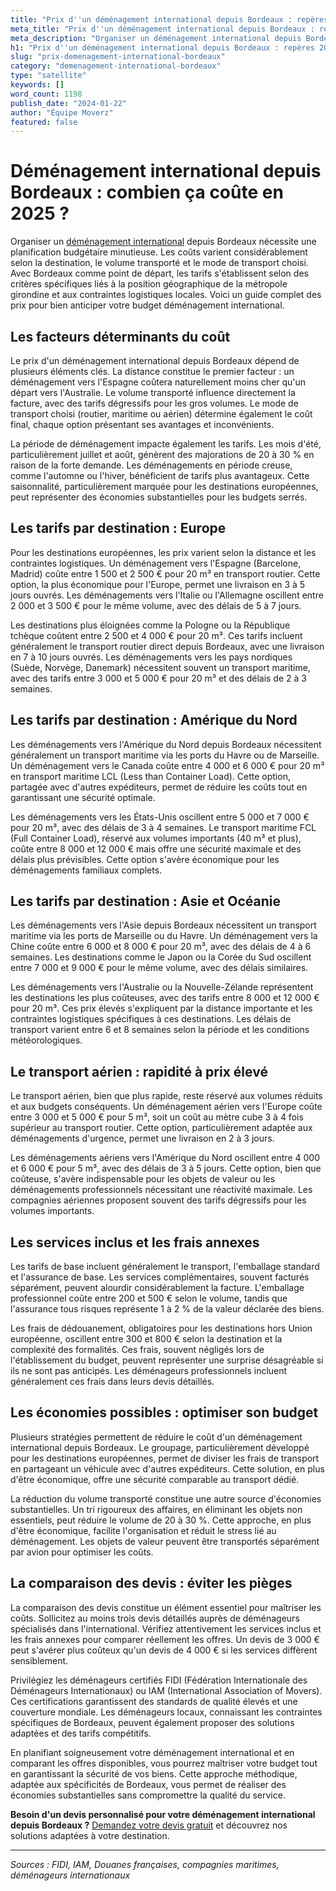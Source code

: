 ```yaml
---
title: "Prix d''un déménagement international depuis Bordeaux : repères 2025"
meta_title: "Prix d''un déménagement international depuis Bordeaux : repères 2025"
meta_description: "Organiser un déménagement international depuis Bordeaux nécessite une planification budgétaire minutieuse. Les coûts varient considérablement selon la."
h1: "Prix d''un déménagement international depuis Bordeaux : repères 2025"
slug: "prix-demenagement-international-bordeaux"
category: "demenagement-international-bordeaux"
type: "satellite"
keywords: []
word_count: 1198
publish_date: "2024-01-22"
author: "Équipe Moverz"
featured: false
---
```



# Déménagement international depuis Bordeaux : combien ça coûte en 2025 ?

Organiser un [déménagement international](/blog/demenagement-entreprise-bordeaux/demenagement-entreprise-bordeaux-guide) depuis Bordeaux nécessite une planification budgétaire minutieuse. Les coûts varient considérablement selon la destination, le volume transporté et le mode de transport choisi. Avec Bordeaux comme point de départ, les tarifs s'établissent selon des critères spécifiques liés à la position géographique de la métropole girondine et aux contraintes logistiques locales. Voici un guide complet des prix pour bien anticiper votre budget déménagement international.

## Les facteurs déterminants du coût

Le prix d'un déménagement international depuis Bordeaux dépend de plusieurs éléments clés. La distance constitue le premier facteur : un déménagement vers l'Espagne coûtera naturellement moins cher qu'un départ vers l'Australie. Le volume transporté influence directement la facture, avec des tarifs dégressifs pour les gros volumes. Le mode de transport choisi (routier, maritime ou aérien) détermine également le coût final, chaque option présentant ses avantages et inconvénients.

La période de déménagement impacte également les tarifs. Les mois d'été, particulièrement juillet et août, génèrent des majorations de 20 à 30 % en raison de la forte demande. Les déménagements en période creuse, comme l'automne ou l'hiver, bénéficient de tarifs plus avantageux. Cette saisonnalité, particulièrement marquée pour les destinations européennes, peut représenter des économies substantielles pour les budgets serrés.

## Les tarifs par destination : Europe

Pour les destinations européennes, les prix varient selon la distance et les contraintes logistiques. Un déménagement vers l'Espagne (Barcelone, Madrid) coûte entre 1 500 et 2 500 € pour 20 m³ en transport routier. Cette option, la plus économique pour l'Europe, permet une livraison en 3 à 5 jours ouvrés. Les déménagements vers l'Italie ou l'Allemagne oscillent entre 2 000 et 3 500 € pour le même volume, avec des délais de 5 à 7 jours.

Les destinations plus éloignées comme la Pologne ou la République tchèque coûtent entre 2 500 et 4 000 € pour 20 m³. Ces tarifs incluent généralement le transport routier direct depuis Bordeaux, avec une livraison en 7 à 10 jours ouvrés. Les déménagements vers les pays nordiques (Suède, Norvège, Danemark) nécessitent souvent un transport maritime, avec des tarifs entre 3 000 et 5 000 € pour 20 m³ et des délais de 2 à 3 semaines.

## Les tarifs par destination : Amérique du Nord

Les déménagements vers l'Amérique du Nord depuis Bordeaux nécessitent généralement un transport maritime via les ports du Havre ou de Marseille. Un déménagement vers le Canada coûte entre 4 000 et 6 000 € pour 20 m³ en transport maritime LCL (Less than Container Load). Cette option, partagée avec d'autres expéditeurs, permet de réduire les coûts tout en garantissant une sécurité optimale.

Les déménagements vers les États-Unis oscillent entre 5 000 et 7 000 € pour 20 m³, avec des délais de 3 à 4 semaines. Le transport maritime FCL (Full Container Load), réservé aux volumes importants (40 m³ et plus), coûte entre 8 000 et 12 000 € mais offre une sécurité maximale et des délais plus prévisibles. Cette option s'avère économique pour les déménagements familiaux complets.

## Les tarifs par destination : Asie et Océanie

Les déménagements vers l'Asie depuis Bordeaux nécessitent un transport maritime via les ports de Marseille ou du Havre. Un déménagement vers la Chine coûte entre 6 000 et 8 000 € pour 20 m³, avec des délais de 4 à 6 semaines. Les destinations comme le Japon ou la Corée du Sud oscillent entre 7 000 et 9 000 € pour le même volume, avec des délais similaires.

Les déménagements vers l'Australie ou la Nouvelle-Zélande représentent les destinations les plus coûteuses, avec des tarifs entre 8 000 et 12 000 € pour 20 m³. Ces prix élevés s'expliquent par la distance importante et les contraintes logistiques spécifiques à ces destinations. Les délais de transport varient entre 6 et 8 semaines selon la période et les conditions météorologiques.

## Le transport aérien : rapidité à prix élevé

Le transport aérien, bien que plus rapide, reste réservé aux volumes réduits et aux budgets conséquents. Un déménagement aérien vers l'Europe coûte entre 3 000 et 5 000 € pour 5 m³, soit un coût au mètre cube 3 à 4 fois supérieur au transport routier. Cette option, particulièrement adaptée aux déménagements d'urgence, permet une livraison en 2 à 3 jours.

Les déménagements aériens vers l'Amérique du Nord oscillent entre 4 000 et 6 000 € pour 5 m³, avec des délais de 3 à 5 jours. Cette option, bien que coûteuse, s'avère indispensable pour les objets de valeur ou les déménagements professionnels nécessitant une réactivité maximale. Les compagnies aériennes proposent souvent des tarifs dégressifs pour les volumes importants.

## Les services inclus et les frais annexes

Les tarifs de base incluent généralement le transport, l'emballage standard et l'assurance de base. Les services complémentaires, souvent facturés séparément, peuvent alourdir considérablement la facture. L'emballage professionnel coûte entre 200 et 500 € selon le volume, tandis que l'assurance tous risques représente 1 à 2 % de la valeur déclarée des biens.

Les frais de dédouanement, obligatoires pour les destinations hors Union européenne, oscillent entre 300 et 800 € selon la destination et la complexité des formalités. Ces frais, souvent négligés lors de l'établissement du budget, peuvent représenter une surprise désagréable si ils ne sont pas anticipés. Les déménageurs professionnels incluent généralement ces frais dans leurs devis détaillés.

## Les économies possibles : optimiser son budget

Plusieurs stratégies permettent de réduire le coût d'un déménagement international depuis Bordeaux. Le groupage, particulièrement développé pour les destinations européennes, permet de diviser les frais de transport en partageant un véhicule avec d'autres expéditeurs. Cette solution, en plus d'être économique, offre une sécurité comparable au transport dédié.

La réduction du volume transporté constitue une autre source d'économies substantielles. Un tri rigoureux des affaires, en éliminant les objets non essentiels, peut réduire le volume de 20 à 30 %. Cette approche, en plus d'être économique, facilite l'organisation et réduit le stress lié au déménagement. Les objets de valeur peuvent être transportés séparément par avion pour optimiser les coûts.

## La comparaison des devis : éviter les pièges

La comparaison des devis constitue un élément essentiel pour maîtriser les coûts. Sollicitez au moins trois devis détaillés auprès de déménageurs spécialisés dans l'international. Vérifiez attentivement les services inclus et les frais annexes pour comparer réellement les offres. Un devis de 3 000 € peut s'avérer plus coûteux qu'un devis de 4 000 € si les services diffèrent sensiblement.

Privilégiez les déménageurs certifiés FIDI (Fédération Internationale des Déménageurs Internationaux) ou IAM (International Association of Movers). Ces certifications garantissent des standards de qualité élevés et une couverture mondiale. Les déménageurs locaux, connaissant les contraintes spécifiques de Bordeaux, peuvent également proposer des solutions adaptées et des tarifs compétitifs.

En planifiant soigneusement votre déménagement international et en comparant les offres disponibles, vous pourrez maîtriser votre budget tout en garantissant la sécurité de vos biens. Cette approche méthodique, adaptée aux spécificités de Bordeaux, vous permet de réaliser des économies substantielles sans compromettre la qualité du service.

**Besoin d'un devis personnalisé pour votre déménagement international depuis Bordeaux ?** [Demandez votre devis gratuit](https://moverz-bordeaux.fr/devis) et découvrez nos solutions adaptées à votre destination.

---

*Sources : FIDI, IAM, Douanes françaises, compagnies maritimes, déménageurs internationaux*
